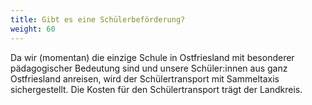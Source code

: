 ```yaml
---
title: Gibt es eine Schülerbeförderung?
weight: 60
---
```

Da wir (momentan) die einzige Schule in Ostfriesland mit besonderer pädagogischer Bedeutung sind und unsere Schüler:innen aus ganz Ostfriesland anreisen, wird der Schülertransport mit Sammeltaxis sichergestellt. Die Kosten für den Schülertransport trägt der Landkreis.